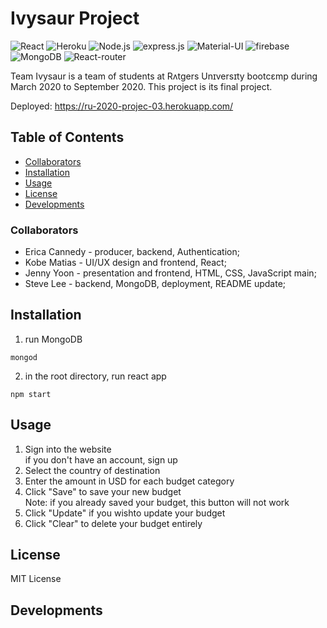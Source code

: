 # Ivysaur Project
![React](https://img.shields.io/static/v1?label=React&message=.js&color=61dafb)
![Heroku](https://img.shields.io/static/v1?label=heroku&message=deployed&color=430098)
![Node.js](https://img.shields.io/static/v1?label=Node.&message=js&color=68a063)
![express.js](https://img.shields.io/static/v1?label=express&message=.js&color=68a063)
![Material-UI](https://img.shields.io/static/v1?label=Material&message=UI&color=0081cb)
![firebase](https://img.shields.io/static/v1?label=firebase&message=auth&color=ffcb2b)
![MongoDB](https://img.shields.io/static/v1?label=MongoDB&message=Atlas&color=10aa50)
![React-router](https://img.shields.io/static/v1?label=React&message=router&color=c84144)
	
Team Ivysaur is a team of students at Rʌtgers Unɪversɪty bootcɛmp during March 2020 to September 2020. This project is its final project.  

Deployed: https://ru-2020-projec-03.herokuapp.com/

## Table of Contents 

* [Collaborators](#Collaborators)
* [Installation](#Installation)
* [Usage](#Usage)
* [License](#License)
* [Developments](#Developments)

### Collaborators 
* Erica Cannedy - producer, backend, Authentication;
* Kobe Matias - UI/UX design and frontend, React;
* Jenny Yoon - presentation and frontend, HTML, CSS, JavaScript main;
* Steve Lee - backend, MongoDB, deployment, README update;

## Installation 
1. run MongoDB 
```
mongod
```

2. in the root directory, run react app
```
npm start
``` 

## Usage 
1. Sign into the website   
    if you don't have an account, sign up  
2. Select the country of destination  
3. Enter the amount in USD for each budget category  
4. Click "Save" to save your new budget  
    Note: if you already saved your budget, this button will not work  
5. Click "Update" if you wishto update your budget  
6. Click "Clear" to delete your budget entirely  

## License
MIT License

## Developments